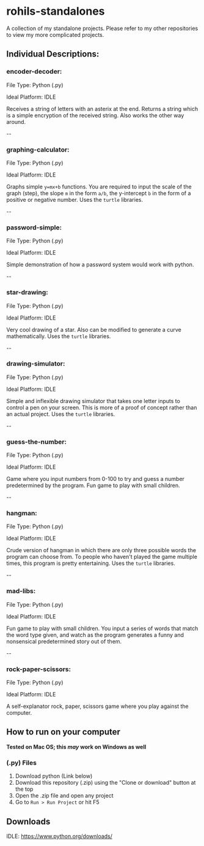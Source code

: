 # rohils-standalones
A collection of my standalone projects. Please refer to my other repositories to view my more complicated projects.

## Individual Descriptions:
### encoder-decoder:
File Type: Python (.py)

Ideal Platform: IDLE

Receives a string of letters with an asterix at the end. Returns a string which is a simple encryption of the received string. Also works the other way around.

--

### graphing-calculator:
File Type: Python (.py)

Ideal Platform: IDLE

Graphs simple `y=mx+b` functions. You are required to input the scale of the graph (step), the slope `m` in the form `a/b`, the y-intercept `b` in the form of a positive or negative number. Uses the `turtle` libraries.

--

### password-simple:
File Type: Python (.py)

Ideal Platform: IDLE

Simple demonstration of how a password system would work with python.

--

### star-drawing:
File Type: Python (.py)

Ideal Platform: IDLE

Very cool drawing of a star. Also can be modified to generate a curve mathematically.  Uses the `turtle` libraries.

--

### drawing-simulator:
File Type: Python (.py)

Ideal Platform: IDLE

Simple and inflexible drawing simulator that takes one letter inputs to control a pen on your screen. This is more of a proof of concept rather than an actual project.  Uses the `turtle` libraries.

--

### guess-the-number:
File Type: Python (.py)

Ideal Platform: IDLE

Game where you input numbers from 0-100 to try and guess a number predetermined by the program. Fun game to play with small children.

--

### hangman:
File Type: Python (.py)

Ideal Platform: IDLE

Crude version of hangman in which there are only three possible words the program can choose from. To people who haven't played the game multiple times, this program is pretty entertaining. Uses the `turtle` libraries.

--

### mad-libs:
File Type: Python (.py)

Ideal Platform: IDLE

Fun game to play with small children. You input a series of words that match the word type given, and watch as the program generates a funny and nonsensical predetermined story out of them.

--

### rock-paper-scissors:
File Type: Python (.py)

Ideal Platform: IDLE

A self-explanator rock, paper, scissors game where you play against the computer.

## How to run on your computer
**Tested on Mac OS; this _may_ work on Windows as well**
### (.py) Files
1. Download python (Link below)
2. Download this repository (.zip) using the "Clone or download" button at the top
3. Open the .zip file and open any project
4. Go to `Run > Run Project` or hit F5

## Downloads
IDLE: https://www.python.org/downloads/
